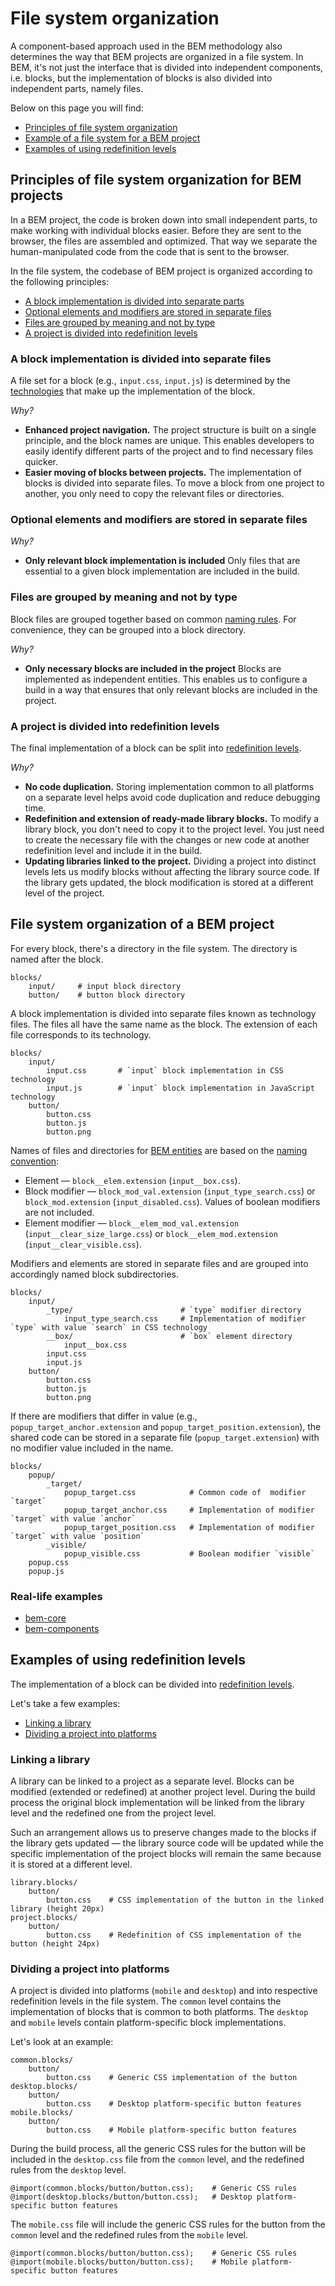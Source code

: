 File system organization
========================

A component-based approach used in the BEM methodology also determines the way that BEM projects are organized in a file system. In BEM, it's not just the interface that is divided into independent components, i.e. blocks, but the implementation of blocks is also divided into independent parts, namely files.

Below on this page you will find:

- [Principles of file system organization](#principles-of-file-system-organization-for-bem-projects)
- [Example of a file system for a BEM project](#file-system-organization-of-a-bem-project)
- [Examples of using redefinition levels](#examples-of-using-redefinition-levels)

Principles of file system organization for BEM projects
-------------------------------------------------------

In a BEM project, the code is broken down into small independent parts, to make working with individual blocks easier. Before they are sent to the browser, the files are assembled and optimized. That way we separate the human-manipulated code from the code that is sent to the browser.

In the file system, the codebase of BEM project is organized according to the following principles:

- [A block implementation is divided into separate parts](#a-block-implementation-is-divided-into-separate-files)
- [Optional elements and modifiers are stored in separate files](#optional-elements-and-modifiers-are-stored-in-separate-files)
- [Files are grouped by meaning and not by type](#files-are-grouped-by-meaning-and-not-by-type)
- [A project is divided into redefinition levels](#a-project-is-divided-into-redefinition-levels)

### A block implementation is divided into separate files

A file set for a block (e.g., `input.css`, `input.js`) is determined by the [technologies](../key-concepts/key-concepts.en.md#implementation-technology) that make up the implementation of the block.

*Why?*

- **Enhanced project navigation.**
  The project structure is built on a single principle, and the block names are unique. This enables developers to easily identify different parts of the project and to find necessary files quicker.
- **Easier moving of blocks between projects.**
  The implementation of blocks is divided into separate files. To move a block from one project to another, you only need to copy the relevant files or directories.

### Optional elements and modifiers are stored in separate files

*Why?*

- **Only relevant block implementation is included**
  Only files that are essential to a given block implementation are included in the build.

### Files are grouped by meaning and not by type

Block files are grouped together based on common [naming rules](../naming/naming-convention.en.md). For convenience, they can be grouped into a block directory.

*Why?*

- **Only necessary blocks are included in the project**
  Blocks are implemented as independent entities. This enables us to configure a build in a way that ensures that only relevant blocks are included in the project.

### A project is divided into redefinition levels

The final implementation of a block can be split into [redefinition levels](#examples-of-using-redefinition-levels).

*Why?*

- **No code duplication.**
  Storing implementation common to all platforms on a separate level helps avoid code duplication and reduce debugging time.
- **Redefinition and extension of ready-made library blocks.**
  To modify a library block, you don't need to copy it to the project level. You just need to create the necessary file with the changes or new code at another redefinition level and include it in the build.
- **Updating libraries linked to the project.**
  Dividing a project into distinct levels lets us modify blocks without affecting the library source code. If the library gets updated, the block modification is stored at a different level of the project.

File system organization of a BEM project
------------------------------------------

For every block, there's a directory in the file system. The directory is named after the block.

```
blocks/
    input/     # input block directory
    button/    # button block directory
```

A block implementation is divided into separate files known as technology files. The files all have the same name as the block. The extension of each file corresponds to its technology.

```
blocks/
    input/
        input.css       # `input` block implementation in CSS technology
        input.js        # `input` block implementation in JavaScript technology
    button/
        button.css
        button.js
        button.png
```

Names of files and directories for [BEM entities](../key-concepts/key-concepts.en.md#bem-entity) are based on the [naming convention](../naming/naming-convention.en.md):

-   Element — `block__elem.extension` (`input__box.css`).
-   Block modifier — `block_mod_val.extension` (`input_type_search.css`) or `block_mod.extension` (`input_disabled.css`). Values of boolean modifiers are not included.
-   Element modifier — `block__elem_mod_val.extension` (`input__clear_size_large.css`) or `block__elem_mod.extension` (`input__clear_visible.css`).

Modifiers and elements are stored in separate files and are grouped into accordingly named block subdirectories.

```
blocks/
    input/
        _type/                        # `type` modifier directory
            input_type_search.css     # Implementation of modifier `type` with value `search` in CSS technology
        __box/                        # `box` element directory
            input__box.css
        input.css
        input.js
    button/
        button.css
        button.js
        button.png
```

If there are modifiers that differ in value (e.g., `popup_target_anchor.extension` and `popup_target_position.extension`), the shared code can be stored in a separate file (`popup_target.extension`) with no modifier value included in the name.

```
blocks/
    popup/
        _target/
            popup_target.css            # Common code of  modifier `target`
            popup_target_anchor.css     # Implementation of modifier `target` with value `anchor`
            popup_target_position.css   # Implementation of modifier `target` with value `position`
        _visible/
            popup_visible.css           # Boolean modifier `visible`
    popup.css
    popup.js
```

### Real-life examples

-   [bem-core](https://github.com/bem/bem-core/tree/v2/common.blocks/page)
-   [bem-components](https://github.com/bem/bem-components/tree/v2/common.blocks/button)

Examples of using redefinition levels
-------------------------------------

The implementation of a block can be divided into [redefinition levels](../key-concepts/key-concepts.en.md#redefinition-level).

Let's take a few examples:

-   [Linking a library](#linking-a-library)
-   [Dividing a project into platforms](#dividing-a-project-into-platforms)

### Linking a library

A library can be linked to a project as a separate level. Blocks can be modified (extended or redefined) at another project level. During the build process the original block implementation will be linked from the library level and the redefined one from the project level.

Such an arrangement allows us to preserve changes made to the blocks if the library gets updated — the library source code will be updated while the specific implementation of the project blocks will remain the same because it is stored at a different level.

```
library.blocks/
    button/
        button.css    # CSS implementation of the button in the linked library (height 20px)
project.blocks/
    button/
        button.css    # Redefinition of CSS implementation of the button (height 24px)
```

### Dividing a project into platforms

A project is divided into platforms (`mobile` and `desktop`) and into respective redefinition levels in the file system. The `common` level contains the implementation of blocks that is common to both platforms. The `desktop` and `mobile` levels contain platform-specific block implementations.

Let's look at an example:

```
common.blocks/
    button/
        button.css    # Generic CSS implementation of the button
desktop.blocks/
    button/
        button.css    # Desktop platform-specific button features
mobile.blocks/
    button/
        button.css    # Mobile platform-specific button features
```

During the build process, all the generic CSS rules for the button will be included in the `desktop.css` file from the `common` level, and the redefined rules from the `desktop` level.

```
@import(common.blocks/button/button.css);    # Generic CSS rules
@import(desktop.blocks/button/button.css);   # Desktop platform-specific button features
```

The `mobile.css` file will include the generic CSS rules for the button from the `common` level and the redefined rules from the `mobile` level.

```
@import(common.blocks/button/button.css);    # Generic CSS rules
@import(mobile.blocks/button/button.css);    # Mobile platform-specific button features
```
